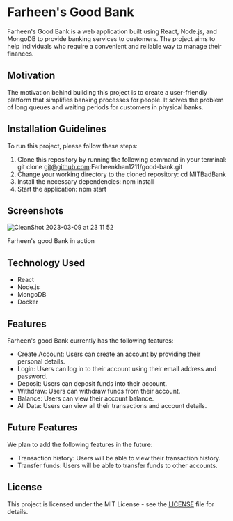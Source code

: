 # Farheen's Good Bank

Farheen's Good Bank is a web application built using React, Node.js, and MongoDB to provide banking services to customers. The project aims to help individuals who require a convenient and reliable way to manage their finances.

## Motivation

The motivation behind building this project is to create a user-friendly platform that simplifies banking processes for people. It solves the problem of long queues and waiting periods for customers in physical banks.

## Installation Guidelines

To run this project, please follow these steps:

1. Clone this repository by running the following command in your terminal:
    git clone git@github.com:Farheenkhan1211/good-bank.git
2. Change your working directory to the cloned repository:
    cd MITBadBank
3. Install the necessary dependencies:
    npm install
4. Start the application:
    npm start

## Screenshots
![CleanShot 2023-03-09 at 23 11 52](https://user-images.githubusercontent.com/103601940/224112152-6b12f42c-b457-4d7c-9eeb-e5d683e63dd2.gif)


Farheen's good Bank in action

## Technology Used

- React
- Node.js
- MongoDB
- Docker

## Features

Farheen's good Bank currently has the following features:

- Create Account: Users can create an account by providing their personal details.
- Login: Users can log in to their account using their email address and password.
- Deposit: Users can deposit funds into their account.
- Withdraw: Users can withdraw funds from their account.
- Balance: Users can view their account balance.
- All Data: Users can view all their transactions and account details.

## Future Features

We plan to add the following features in the future:

- Transaction history: Users will be able to view their transaction history.
- Transfer funds: Users will be able to transfer funds to other accounts.

## License

This project is licensed under the MIT License - see the [LICENSE](/LICENSE) file for details.
